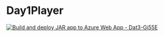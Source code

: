 # Day1Player

[![Build and deploy JAR app to Azure Web App - Dat3-Gi55E](https://github.com/Gi5lund/Day1Player/actions/workflows/master_dat3-gi55e.yml/badge.svg)](https://github.com/Gi5lund/Day1Player/actions/workflows/master_dat3-gi55e.yml)
